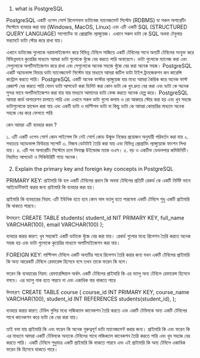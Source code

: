 1. what is PostgreSQL

PostgreSQL একটি ওপেন সোর্স রিলেশনাল ডাটাবেজ ম্যানেজমেন্ট সিস্টেম (RDBMS) যা সকল অপারেটিং সিস্টেমে ব্যবহার করা যায় (Windows, MacOS, Linux) এবং এটি একটি SQL (STRUCTURED QUERY LANGUAGE) সাপোর্টেড যা প্রোগ্রামিং ল্যাঙ্গুয়েজ। এখানে সকল ডাটা কে SQL অথবা টেবুলার ফরমেটে ডাটা স্টোর করে রাখা যায়।

এখানে ডাটাবেজ গুলোকে নরমালাইজেশন করে বিভিন্ন টেবিলে সাজিয়ে একটি টেবিলের সাথে অন্যটি টেবিলের সংযুক্ত করে বিভিন্নভাবে কুয়েরির মাধ্যমে আমরা ডাটা গুলোকে খুঁজে বের করতে পারি অনায়েসে। ডাটা গুলোকে ম্যানেজ করা এবং সেগুলোকে অপটিমাইজেশন করে রাখা এবং সেগুলোকে অনেক সহজে খুঁজে বের করা অনেক সহজ। PostgreSQL একটি অ্যাডভান্স ফিচার ডাটা ম্যানেজমেন্ট সিস্টেম যার মাধ্যমে আমরা জটিল ডাটা টাইপ ট্রানজেকশন কন কারেন্সি কন্ট্রোল করতে পারি। PostgreSQL একটি অনেক ফাস্টার ল্যাঙ্গুয়েজ যার মধ্যে আমরা কৈরিক করে অনেক ফাস্ট রেজাল্ট বের করতে পারি যেমন ডাটা আপডেট করা ডিলিট করা কোন ডাটা কে খুব দ্রুত বের করা এবং ডাটা কে অনেক সুন্দর ভাবে অপটিমাইজেশন করা যায় যার মাধ্যমে আমাদের ডাটা ফেজ করতে অনেক হেল্প করে। PostgreSQL আমরা কার্ড অপারেশন চালাতে পারি এবং এখানে সকল ডাটা গুলো কলাম ও রো আকারে স্টোর করা হয় এবং খুব সহজে ডাটাগুলোকে হ্যান্ডেল করা যায় এবং একটি ডাটা ও মাল্টিপল ডাটা বা কিছু ডাটা কে আমরা কোয়ারির মাধ্যমে অনেক সহজে বের করে ফেলতে পারি 


কেন আমরা এটি ব্যবহার করব ?

১. এটি একটি ওপেন সোর্স কোন লাইসেন্স ফি নেই সোর্স কোড উন্মুক্ত নিজের প্রয়োজন অনুযায়ী পরিবর্তন করা যায়
২. সবচেয়ে অ্যাডভান্স ফিউচার সাপোর্ট 
৩. নিজস্ব ডেটাটাই তৈরি করা যায় এবং বিভিন্ন প্রোগ্রামিং ল্যাঙ্গুয়েজে ফাংশন লিখা যায়।
৪. এটি সব অপারেটিং সিস্টেমে চলে লিনাক্স উইন্ডোজ ম্যাক ওএস।
৫. বড় ও একটিভ ডেভলপার কমিউনিটি। নিয়মিত আপডেট ও সিকিউরিটি প্যাচ অনেক।


2. Explain the primary key and foreign key concepts in PostgreSQL

PRIMARY KEY:
প্রাইমারি কি হল একটি টেবিলের প্রধান কি অথবা টেবিলের প্রতিটি রেকর্ড কে একটি নির্দিষ্ট ভাবে আইডেন্টিফাই করার জন্য প্রাইমারি কি ব্যবহার করা হয়।

প্রাইমারি কি ব্যবহারের নিয়ম: 
এটি ইউনিক হতে হবে কোন নাল ভ্যালু হতে পারবেনা একটি টেবিলে শুধু একটি প্রাইমারি কি থাকতে পারবে।

উদাহরণ: 
CREATE TABLE students(
    student_id NIT PRIMARY KEY, 
    full_name VARCHAR(100),
    email VARCHAR(100)
);

ব্যবহার করার কারণ:
খুব সহজেই একটি ডাটাকে খুঁজে বের করা যায়। রেকর্ড গুলোর মধ্যে রিলেশন তৈরি করতে অনেক সহজ হয় এবং ডাটা গুলোকে কুয়েরির মাধ্যমে অপটিমাইজেশন করা যায়। 

FOREIGN KEY: 
মাল্টিপল টেবিলে একটি অন্যটির সাথে রিলেশন তৈরি করার জন্য যখন একটি টেবিলের প্রাইমারি কি অন্য আরেকটি টেবিলে রেফারেন্স হিসেবে বসে তখন তাকে ফরেন কি বলে।

ফরেন কি ব্যবহারের নিয়ম: 
রেফারেন্সিয়াল অর্থাৎ একটি টেবিলের প্রাইমারি কি এর ভ্যালু অন্য টেবিলে রেফারেন্স হিসেবে বসবে। এর ভ্যালু নাক হতে পারবে না এবং একাধিক বার থাকতে পারে

উদাহরণ: 
CREATE TABLE course (
   course_id INT PRIMARY KEY, 
   course_name VARCHAR(100),
   student_id INT REFERENCES students(student_id),
);

ব্যবহার করার কারণ: 
টেবিল গুলির মধ্যে লজিক্যাল কানেকশন তৈরি করতে এবং একটি টেবিলকে অন্য একটি টেবিলের সাথে কানেকশন করে ডাটা কে বের করা যায়।

তাই বলা যায় প্রাইমারি কি এবং ফরেন কি অনেক গুরুত্বপূর্ণ ডাটা ম্যানেজমেন্ট করার জন্য। প্রাইমারি কি এবং ফরেন কি এর মাধ্যমে আমরা একটি টেবিলকে অন্যকে টেবিলের সাথে লজিক্যাল কানেকশন তৈরি করতে পারি এবং খুব সহজে বের করতে পারি। একটি টেবিলে শুধুমাত্র একটি প্রাইমারি কি থাকতে পারবে এবং এই প্রাইমারি কি অন্য টেবিলে একাধিক ফরেন কি হিসেবে থাকতে পারে।

